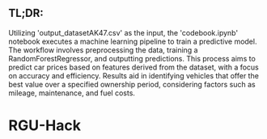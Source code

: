 
## TL;DR: 
Utilizing 'output_datasetAK47.csv' as the input, the 'codebook.ipynb' notebook executes a machine learning pipeline to train a predictive model. The workflow involves preprocessing the data, training a RandomForestRegressor, and outputting predictions. This process aims to predict car prices based on features derived from the dataset, with a focus on accuracy and efficiency. Results aid in identifying vehicles that offer the best value over a specified ownership period, considering factors such as mileage, maintenance, and fuel costs.

# RGU-Hack
